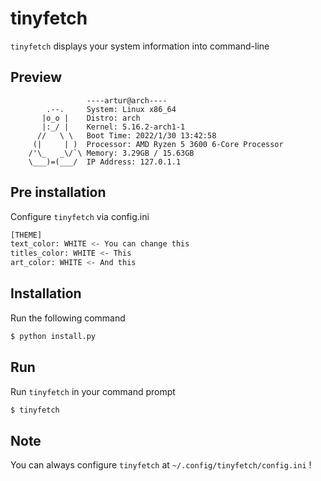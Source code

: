 # tinyfetch
`tinyfetch` displays your system information into command-line
## Preview
```
                 ----artur@arch----
        .--.     System: Linux x86_64
       |o_o |    Distro: arch
       |:_/ |    Kernel: 5.16.2-arch1-1
      //   \ \   Boot Time: 2022/1/30 13:42:58
     (|     | )  Processor: AMD Ryzen 5 3600 6-Core Processor
    /'\_   _\/`\ Memory: 3.29GB / 15.63GB
    \___)=(___/  IP Address: 127.0.1.1
```
## Pre installation
Configure `tinyfetch` via config.ini
```bash
[THEME]
text_color: WHITE <- You can change this
titles_color: WHITE <- This
art_color: WHITE <- And this
```
## Installation
Run the following command
```bash
$ python install.py
```
## Run
Run `tinyfetch` in your command prompt
```bash
$ tinyfetch
```
## Note
You can always configure `tinyfetch` at `~/.config/tinyfetch/config.ini` !
